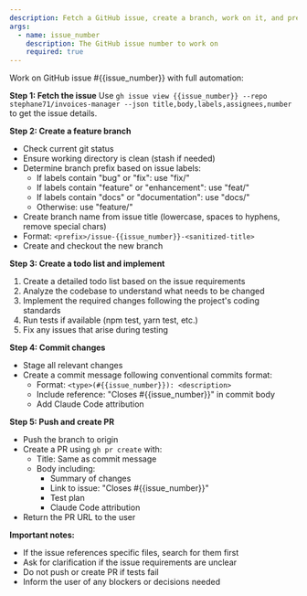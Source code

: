 ```yaml
---
description: Fetch a GitHub issue, create a branch, work on it, and prepare for PR
args:
  - name: issue_number
    description: The GitHub issue number to work on
    required: true
---
```


Work on GitHub issue #{{issue_number}} with full automation:

**Step 1: Fetch the issue**
Use `gh issue view {{issue_number}} --repo stephane71/invoices-manager --json title,body,labels,assignees,number` to get the issue details.

**Step 2: Create a feature branch**
- Check current git status
- Ensure working directory is clean (stash if needed)
- Determine branch prefix based on issue labels:
  - If labels contain "bug" or "fix": use "fix/"
  - If labels contain "feature" or "enhancement": use "feat/"
  - If labels contain "docs" or "documentation": use "docs/"
  - Otherwise: use "feature/"
- Create branch name from issue title (lowercase, spaces to hyphens, remove special chars)
- Format: `<prefix>/issue-{{issue_number}}-<sanitized-title>`
- Create and checkout the new branch

**Step 3: Create a todo list and implement**
1. Create a detailed todo list based on the issue requirements
2. Analyze the codebase to understand what needs to be changed
3. Implement the required changes following the project's coding standards
4. Run tests if available (npm test, yarn test, etc.)
5. Fix any issues that arise during testing

**Step 4: Commit changes**
- Stage all relevant changes
- Create a commit message following conventional commits format:
  - Format: `<type>(#{{issue_number}}): <description>`
  - Include reference: "Closes #{{issue_number}}" in commit body
  - Add Claude Code attribution

**Step 5: Push and create PR**
- Push the branch to origin
- Create a PR using `gh pr create` with:
  - Title: Same as commit message
  - Body including:
    - Summary of changes
    - Link to issue: "Closes #{{issue_number}}"
    - Test plan
    - Claude Code attribution
- Return the PR URL to the user

**Important notes:**
- If the issue references specific files, search for them first
- Ask for clarification if the issue requirements are unclear
- Do not push or create PR if tests fail
- Inform the user of any blockers or decisions needed